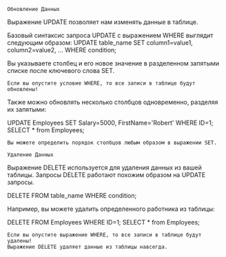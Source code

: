 ```roomsql
Обновление Данных
```

Выражение UPDATE позволяет нам изменять данные в таблице.

Базовый синтаксис запроса UPDATE с выражением WHERE выглядит следующим образом:
UPDATE table_name
SET column1=value1, column2=value2, ...
WHERE condition;

Вы указываете столбец и его новое значение в разделенном запятыми списке после ключевого слова SET.

```roomsql
Если вы опустите условие WHERE, то все записи в таблице будут обновлены!
```

Также можно обновлять несколько столбцов одновременно, разделяя их запятыми:

UPDATE Employees 
SET Salary=5000, FirstName='Robert'
WHERE ID=1;
SELECT * from Employees;

```roomsql
Вы можете определить порядок столбцов любым образом в выражении SET.
```

```roomsql
Удаление Данных
```

Выражение DELETE используется для удаления данных из вашей таблицы. Запросы DELETE работают похожим образом на UPDATE запросы.

DELETE FROM table_name
WHERE condition;

Например, вы можете удалить определенного работника из таблицы:

DELETE FROM Employees
WHERE ID=1;
SELECT * from Employees;

```roomsql
Если вы опустите выражение WHERE, то все записи в таблице будут удалены!
Выражение DELETE удаляет данные из таблицы навсегда.
```